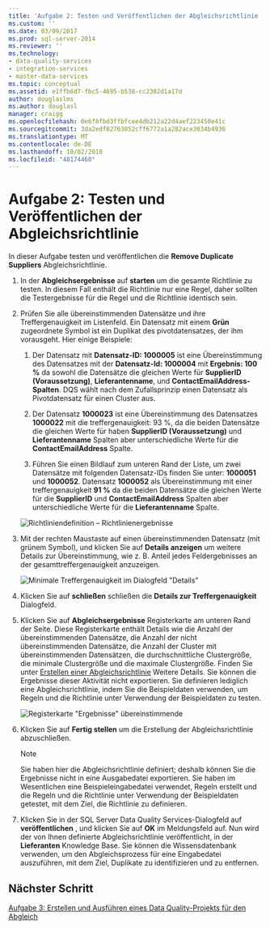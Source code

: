 ```yaml
---
title: 'Aufgabe 2: Testen und Veröffentlichen der Abgleichsrichtlinie | Microsoft-Dokumentation'
ms.custom: ''
ms.date: 03/09/2017
ms.prod: sql-server-2014
ms.reviewer: ''
ms.technology:
- data-quality-services
- integration-services
- master-data-services
ms.topic: conceptual
ms.assetid: e1ffb6d7-fbc5-4695-b538-cc2302d1a17d
author: douglaslms
ms.author: douglasl
manager: craigg
ms.openlocfilehash: 0e6f8fbd3ffbfcee4db212a22d4aef223450e41c
ms.sourcegitcommit: 3da2edf82763852cff6772a1a282ace3034b4936
ms.translationtype: MT
ms.contentlocale: de-DE
ms.lasthandoff: 10/02/2018
ms.locfileid: "48174460"
---
```

# <a name="task-2-testing-and-publishing-the-matching-policy"></a>Aufgabe 2: Testen und Veröffentlichen der Abgleichsrichtlinie
  In dieser Aufgabe testen und veröffentlichen die **Remove Duplicate Suppliers** Abgleichsrichtlinie.  
  
1.  In der **Abgleichsergebnisse** auf **starten** um die gesamte Richtlinie zu testen. In diesem Fall enthält die Richtlinie nur eine Regel, daher sollten die Testergebnisse für die Regel und die Richtlinie identisch sein.  
  
2.  Prüfen Sie alle übereinstimmenden Datensätze und ihre Treffergenauigkeit im Listenfeld. Ein Datensatz mit einem **Grün** zugeordnete Symbol ist ein Duplikat des pivotdatensatzes, der ihm vorausgeht. Hier einige Beispiele:  
  
    1.  Der Datensatz mit **Datensatz-ID: 1000005** ist eine Übereinstimmung des Datensatzes mit der **Datensatz-Id: 1000004** mit **Ergebnis: 100 %** da sowohl die Datensätze die gleichen Werte für **SupplierID (Voraussetzung)**, **Lieferantenname**, und **ContactEmailAddress-Spalten**. DQS wählt nach dem Zufallsprinzip einen Datensatz als Pivotdatensatz für einen Cluster aus.  
  
    2.  Der Datensatz **1000023** ist eine Übereinstimmung des Datensatzes **1000022** mit die treffergenauigkeit: 93 %, da die beiden Datensätze die gleichen Werte für haben **SupplierID (Voraussetzung)** und  **Lieferantenname** Spalten aber unterschiedliche Werte für die **ContactEmailAddress** Spalte.  
  
    3.  Führen Sie einen Bildlauf zum unteren Rand der Liste, um zwei Datensätze mit folgenden Datensatz-IDs finden Sie unter: **1000051** und **1000052**. Datensatz **1000052** als Übereinstimmung mit einer treffergenauigkeit **91 %** da die beiden Datensätze die gleichen Werte für die **SupplierID** und  **ContactEmailAddress** Spalten aber unterschiedliche Werte für die **Lieferantenname** Spalte.  
  
     ![Richtliniendefinition – Richtlinienergebnisse](../../2014/tutorials/media/et-testingandpublishingthematchingpolicy-01.jpg "Richtliniendefinition – Richtlinienergebnisse")  
  
3.  Mit der rechten Maustaste auf einen übereinstimmenden Datensatz (mit grünem Symbol), und klicken Sie auf **Details anzeigen** um weitere Details zur Übereinstimmung, wie z. B. Anteil jedes Feldergebnisses an der gesamttreffergenauigkeit anzuzeigen.  
  
     ![Minimale Treffergenauigkeit im Dialogfeld "Details"](../../2014/tutorials/media/et-testingandpublishingthematchingpolicy-02.jpg "Treffergenauigkeit im Dialogfeld \"Details\"")  
  
4.  Klicken Sie auf **schließen** schließen die **Details zur Treffergenauigkeit** Dialogfeld.  
  
5.  Klicken Sie auf **Abgleichsergebnisse** Registerkarte am unteren Rand der Seite. Diese Registerkarte enthält Details wie die Anzahl der übereinstimmenden Datensätze, die Anzahl der nicht übereinstimmenden Datensätze, die Anzahl der Cluster mit übereinstimmenden Datensätzen, die durchschnittliche Clustergröße, die minimale Clustergröße und die maximale Clustergröße. Finden Sie unter [Erstellen einer Abgleichsrichtlinie](http://msdn.microsoft.com/library/hh270290.aspx) Weitere Details. Sie können die Ergebnisse dieser Aktivität nicht exportieren. Sie definieren lediglich eine Abgleichsrichtlinie, indem Sie die Beispieldaten verwenden, um Regeln und die Richtlinie unter Verwendung der Beispieldaten zu testen.  
  
     ![Registerkarte "Ergebnisse" übereinstimmende](../../2014/tutorials/media/et-testingandpublishingthematchingpolicy-03.jpg "Abgleich der Registerkarte \"Ergebnisse\"")  
  
6.  Klicken Sie auf **Fertig stellen** um die Erstellung der Abgleichsrichtlinie abzuschließen.  
  
    > [!NOTE]  
    >  Sie haben hier die Abgleichsrichtlinie definiert; deshalb können Sie die Ergebnisse nicht in eine Ausgabedatei exportieren. Sie haben im Wesentlichen eine Beispieleingabedatei verwendet, Regeln erstellt und die Regeln und die Richtlinie unter Verwendung der Beispieldaten getestet, mit dem Ziel, die Richtlinie zu definieren.  
  
7.  Klicken Sie in der SQL Server Data Quality Services-Dialogfeld auf **veröffentlichen** , und klicken Sie auf **OK** im Meldungsfeld auf. Nun wird der von Ihnen definierte Abgleichsrichtlinie veröffentlicht, in der **Lieferanten** Knowledge Base. Sie können die Wissensdatenbank verwenden, um den Abgleichsprozess für eine Eingabedatei auszuführen, mit dem Ziel, Duplikate zu identifizieren und zu entfernen.  
  
## <a name="next-step"></a>Nächster Schritt  
 [Aufgabe 3: Erstellen und Ausführen eines Data Quality-Projekts für den Abgleich](../../2014/tutorials/task-3-creating-and-running-a-data-quality-project-for-matching.md)  
  
  
